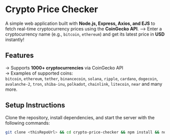 #  Crypto Price Checker

A simple web application built with **Node.js, Express, Axios, and EJS** to fetch real-time cryptocurrency prices using the **CoinGecko API**. 
--> Enter a cryptocurrency name (e.g., `bitcoin`, `ethereum`) and get its latest price in **USD** instantly!

##  Features
->  Supports **1000+ cryptocurrencies** via CoinGecko API  
->  Examples of supported coins:  
   `bitcoin`, `ethereum`, `tether`, `binancecoin`, `solana`, `ripple`, `cardano`, `dogecoin`, `avalanche-2`, `tron`, `shiba-inu`, `polkadot`, `chainlink`, `litecoin`, `near` and many more.


## Setup Instructions
Clone the repository, install dependencies, and start the server with the following commands:  

```bash
git clone <thisRepoUrl> && cd crypto-price-checker && npm install && nodemon index.js
